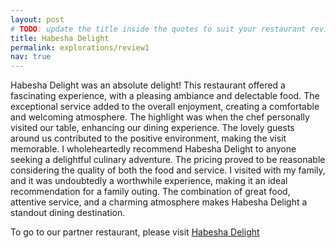 ```yaml
---
layout: post
# TODO: update the title inside the quotes to suit your restaurant review needs
title: Habesha Delight
permalink: explorations/review1
nav: true
---
```


Habesha Delight was an absolute delight! This restaurant offered a fascinating experience, with a pleasing ambiance and delectable food. The exceptional service added to the overall enjoyment, creating a comfortable and welcoming atmosphere. The highlight was when the chef personally visited our table, enhancing our dining experience. The lovely guests around us contributed to the positive environment, making the visit memorable. I wholeheartedly recommend Habesha Delight to anyone seeking a delightful culinary adventure. The pricing proved to be reasonable considering the quality of both the food and service. I visited with my family, and it was undoubtedly a worthwhile experience, making it an ideal recommendation for a family outing. The combination of great food, attentive service, and a charming atmosphere makes Habesha Delight a standout dining destination.

To go to our partner restaurant, please visit [Habesha Delight](https://allegheny-college-cmpsc-105-spring-2024.github.io/resto-naboni07/)


